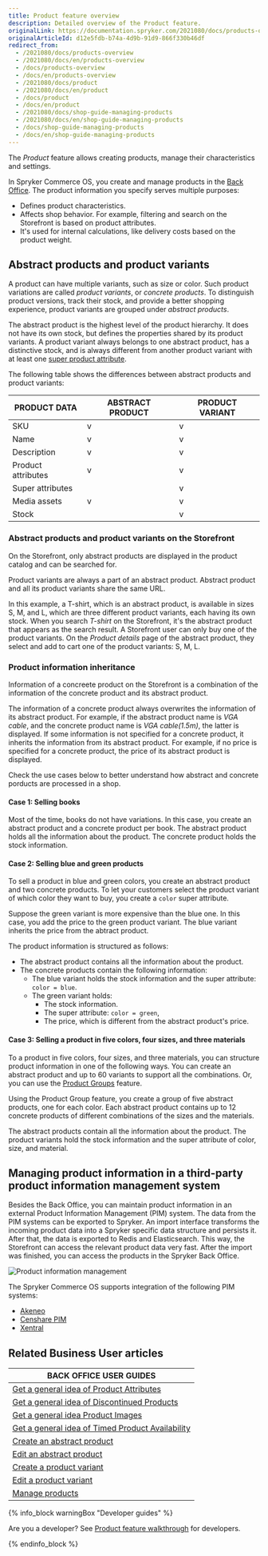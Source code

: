 ```yaml
---
title: Product feature overview
description: Detailed overview of the Product feature.
originalLink: https://documentation.spryker.com/2021080/docs/products-overview
originalArticleId: d12e5fdb-b74a-4d9b-91d9-866f330b46df
redirect_from:
  - /2021080/docs/products-overview
  - /2021080/docs/en/products-overview
  - /docs/products-overview
  - /docs/en/products-overview
  - /2021080/docs/product
  - /2021080/docs/en/product
  - /docs/product
  - /docs/en/product
  - /2021080/docs/shop-guide-managing-products
  - /2021080/docs/en/shop-guide-managing-products
  - /docs/shop-guide-managing-products
  - /docs/en/shop-guide-managing-products
---
```


The *Product* feature allows creating products, manage their characteristics and settings.

In Spryker Commerce OS, you create and manage products in the [Back Office](/docs/scos/user/features/{{page.version}}/spryker-core-back-office-feature-overview.html). The product information you specify serves multiple purposes:

* Defines product characteristics.
* Affects shop behavior. For example, filtering and search on the Storefront is based on product attributes.
* It's used for internal calculations, like delivery costs based on the product weight.


## Abstract products and product variants

A product can have multiple variants, such as size or color. Such product variations are called *product variants*, or *concrete products*. To distinguish product versions, track their stock, and provide a better shopping experience, product variants are grouped under *abstract products*.

The abstract product is the highest level of the product hierarchy. It does not have its own stock, but defines the properties shared by its product variants. A product variant always belongs to one abstract product, has a distinctive stock, and is always different from another product variant with at least one [super product attribute](#super-product-attributes).

The following table shows the differences between abstract products and product variants:

| PRODUCT DATA | ABSTRACT PRODUCT | PRODUCT VARIANT |
| --- | --- | --- |
| SKU | v | v |
| Name | v | v |
| Description | v | v |
| Product attributes | v | v |
| Super attributes |  | v |
| Media assets | v | v |
| Stock |  | v |

### Abstract products and product variants on the Storefront

On the Storefront, only abstract products are displayed in the product catalog and can be searched for.

Product variants are always a part of an abstract product. Abstract product and all its product variants share the same URL.

In this example, a T-shirt, which is an abstract product, is available in sizes S, M, and L, which are three different product variants, each having its own stock. When you search *T-shirt* on the Storefront, it's the abstract product that appears as the search result. A Storefront user can only buy one of the product variants. On the *Product details* page of the abstract product, they select and add to cart one of the product variants: S, M, L.


### Product information inheritance

Information of a concreete product on the Storefront is a combination of the information of the concrete product and its abstract  product.  

The information of a concrete product always overwrites the information of its abstract product. For example, if the abstract product name is *VGA cable*, and the concrete product name is *VGA cable(1.5m)*, the latter is displayed.
If some information is not specified for a concrete product, it inherits the information from its abstract product. For example, if no price is specified for a concrete product, the price of its abstract product is displayed.

Check the use cases below to better understand how abstract and concrete porducts are processed in a shop.

#### Case 1: Selling books

Most of the time, books do not have variations. In this case, you create an abstract product and a concrete product per book. The abstract product holds all the information about the product. The concrete product holds the stock information.

#### Case 2: Selling blue and green products

To sell a product in blue and green colors, you create an abstract product and two concrete products. To let your customers select the product variant of which color they want to buy, you create a `color` super attribute.

Suppose the green variant is more expensive than the blue one. In this case, you add the price to the green product variant. The blue variant inherits the price from the abtract product.

The product information is structured as follows:
* The abstract product contains all the information about the product.
* The concrete products contain the following information:
    * The blue variant holds the stock information and the super attribute: `color = blue`.
    * The green variant holds:
        *  The stock information.
        *  The super attribute: `color = green`,
        *  The price, which is different from the abstract product's price.

#### Case 3: Selling a product in five colors, four sizes, and three materials

To a product in five colors, four sizes, and three materials, you can structure product information in one of the following ways. You can create an abstract product and up to 60 variants to support all the combinations. Or, you can use the [Product Groups](/docs/scos/user/features/{{page.version}}/product-groups-feature-overview.html) feature.

Using the Product Group feature, you create a group of five abstract products, one for each color. Each abstract product  contains up to 12 concrete products of different combinations of the sizes and the materials.

The abstract products contain all the information about the product. The product variants hold the stock information and the super attribute of color, size, and material.


## Managing product information in a third-party product information management system
Besides the Back Office, you can maintain product information in an external Product Information Management (PIM) system. The data from the PIM systems can be exported to Spryker. An import interface transforms the incoming product data into a Spryker specific data structure and persists it. After that, the data is exported to Redis and Elasticsearch. This way, the Storefront can access the relevant product data very fast. After the import was finished, you can access the products in the Spryker Back Office.

![Product information management](https://spryker.s3.eu-central-1.amazonaws.com/docs/Features/Product+Management/Product/product_information_management.png)

The Spryker Commerce OS supports integration of the following PIM systems:

* [Akeneo](/docs/scos/dev/back-end-development/extending-spryker/extending-the-core.html)
* [Censhare PIM](/docs/scos/dev/technology-partners/{{page.version}}/product-information-pimerp/censhare-pim.html)
* [Xentral](/docs/scos/dev/technology-partners/{{page.version}}/product-information-pimerp/xentral.html)


## Related Business User articles

|BACK OFFICE USER GUIDES|
|---|
| [Get a general idea of Product Attributes](/docs/scos/user/features/{{page.version}}/product-feature-overview/product-attributes-overview.html)  |
| [Get a general idea of Discontinued Products](/docs/scos/user/features/{{page.version}}/product-feature-overview/discontinued-products-overview.html)  |
| [Get a general idea Product Images](/docs/scos/user/features/{{page.version}}/product-feature-overview/product-images-overview.html)  |
| [Get a general idea of Timed Product Availability](/docs/scos/user/features/{{page.version}}/product-feature-overview/timed-product-availability-overview.html)  |
| [Create an abstract product](/docs/scos/user/back-office-user-guides/{{page.version}}/catalog/products/abstract-products/creating-abstract-products-and-product-bundles.html) |
| [Edit an abstract product](/docs/scos/user/back-office-user-guides/{{page.version}}/catalog/products/abstract-products/editing-abstract-products.html) |
| [Create a product variant](/docs/scos/user/back-office-user-guides/{{page.version}}/catalog/products/concrete-products/creating-product-variants.html) |
| [Edit a product variant](/docs/scos/user/back-office-user-guides/{{page.version}}/catalog/products/concrete-products/editing-product-variants.html) |
| [Manage products](/docs/scos/user/back-office-user-guides/{{page.version}}/catalog/products/managing-products/managing-products.html) |

{% info_block warningBox "Developer guides" %}

Are you a developer? See [Product feature walkthrough](/docs/scos/dev/feature-walkthroughs/{{page.version}}/product-feature-walkthrough.html) for developers.

{% endinfo_block %}

